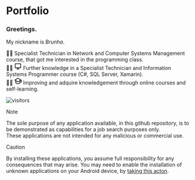 # Portfolio

### Greetings. <br/>

My nickname is *Brunha*. <br/>

<!-- -->
:technologist: Specialist Technician in Network and Computer Systems Management course, that got me interested in the programming class. </br>
:man_technologist:
<img src="/icons/computer-line.svg" height="20" width="20" /> Further knowledge in a Specialist Technician and Information Systems Programmer course (C#, SQL Server, Xamarin). </br>
:man_student:
<img src="/icons/graduation-cap-line.svg" height="20" width="20" /> Improving and adquire knowledgement through online courses and self-learning. </br>


![visitors](https://visitor-badge.glitch.me/badge?page_id=brunha.https://github.com/Brunha/Portfolio&left_color=green&right_color=red) </br>

>[!NOTE] 
>The sole purpose of any application available, in this github repository, is to be demonstrated as capabilities for a job search purposes only. <br/> 
>These applications are not intended for any malicious or commercial use. </br>

>[!CAUTION]
>By installing these applications, you assume full responsibility for any consequences that may arise. You may need to enable the installation of unknown applications on your Android device, by [taking this acton](https://developer.android.com/studio/publish#publishing-unknown). 
<picture>
  <source media="(prefers-color-scheme: light)" srcset="https://developer.android.com/static/images/publishing/publishing_unknown_apps_sm.png">
  </picture>